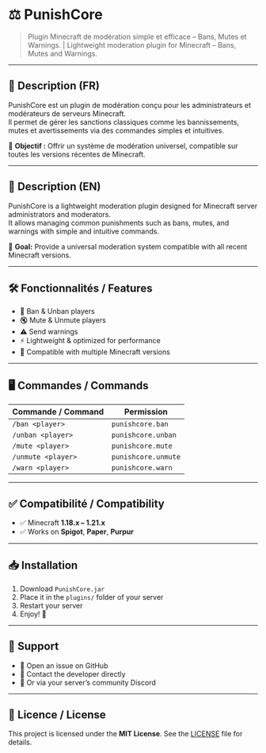 # ⚖️ PunishCore

> Plugin Minecraft de modération simple et efficace – Bans, Mutes et Warnings. | Lightweight moderation plugin for Minecraft – Bans, Mutes and Warnings.

---

## 🔧 Description (FR)

PunishCore est un plugin de modération conçu pour les administrateurs et modérateurs de serveurs Minecraft.  
Il permet de gérer les sanctions classiques comme les bannissements, mutes et avertissements via des commandes simples et intuitives.  

🎯 **Objectif :** Offrir un système de modération universel, compatible sur toutes les versions récentes de Minecraft.

---

## 🔧 Description (EN)

PunishCore is a lightweight moderation plugin designed for Minecraft server administrators and moderators.  
It allows managing common punishments such as bans, mutes, and warnings with simple and intuitive commands.  

🎯 **Goal:** Provide a universal moderation system compatible with all recent Minecraft versions.

---

## 🛠️ Fonctionnalités / Features

- 🚫 Ban & Unban players  
- 🔇 Mute & Unmute players  
- ⚠️ Send warnings  
- ⚡ Lightweight & optimized for performance  
- 🔄 Compatible with multiple Minecraft versions  

---

## 🖥️ Commandes / Commands

| Commande / Command | Permission |
|---------------------|------------|
| `/ban <player>`     | `punishcore.ban` |
| `/unban <player>`   | `punishcore.unban` |
| `/mute <player>`    | `punishcore.mute` |
| `/unmute <player>`  | `punishcore.unmute` |
| `/warn <player>`    | `punishcore.warn` |

---

## ✅ Compatibilité / Compatibility

- ✅ Minecraft **1.18.x – 1.21.x**  
- ✅ Works on **Spigot**, **Paper**, **Purpur**  

---

## 📥 Installation

1. Download `PunishCore.jar`  
2. Place it in the `plugins/` folder of your server  
3. Restart your server  
4. Enjoy! 🎉  

---

## 💬 Support

- 📝 Open an issue on GitHub  
- 💌 Contact the developer directly  
- 💬 Or via your server’s community Discord  

---

## 📄 Licence / License

This project is licensed under the **MIT License**. See the [LICENSE](LICENSE) file for details.
